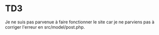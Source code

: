 # TD3

Je ne suis pas parvenue à faire fonctionner le site car je ne parviens pas à corriger l'erreur en src/model/post.php.
